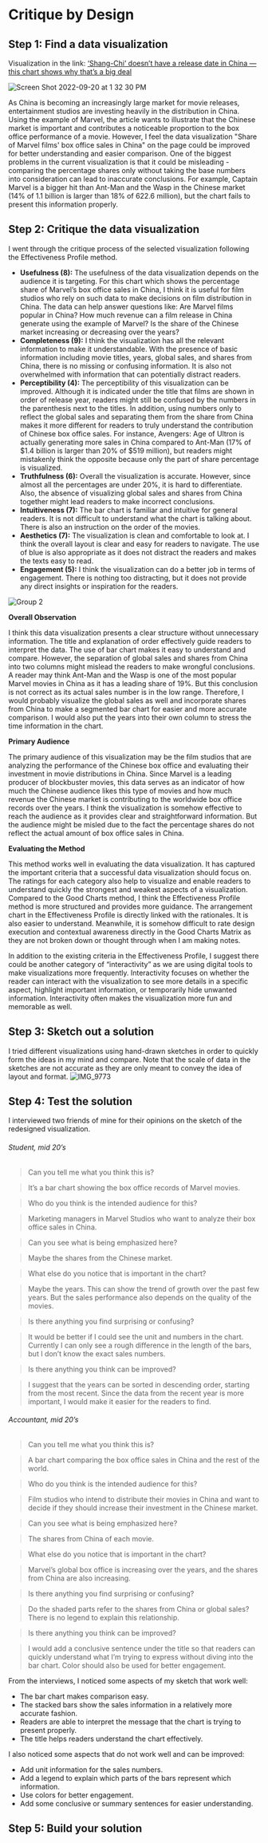 # Critique by Design

## Step 1: Find a data visualization

Visualization in the link:
[‘Shang-Chi’ doesn’t have a release date in China — this chart shows why that’s a big deal](https://www.cnbc.com/2021/09/02/shang-chi-doesnt-have-a-release-date-in-china-why-thats-a-big-deal.html)


![Screen Shot 2022-09-20 at 1 32 30 PM](https://user-images.githubusercontent.com/45221009/191325696-a83b28aa-3d3f-40e3-9d1e-aee20941fa5a.png)


As China is becoming an increasingly large market for movie releases, entertainment studios are investing heavily in the distribution in China. Using the example of Marvel, the article wants to illustrate that the Chinese market is important and contributes a noticeable proportion to the box office performance of a movie. However, I feel the data visualization "Share of Marvel films' box office sales in China" on the page could be improved for better understanding and easier comparison. One of the biggest problems in the current visualization is that it could be misleading - comparing the percentage shares only without taking the base numbers into consideration can lead to inaccurate conclusions. For example, Captain Marvel is a bigger hit than Ant-Man and the Wasp in the Chinese market (14% of 1.1 billion is larger than 18% of 622.6 million), but the chart fails to present this information properly. 

## Step 2: Critique the data visualization
I went through the critique process of the selected visualization following the Effectiveness Profile method.

- **Usefulness (8):** The usefulness of the data visualization depends on the audience it is targeting. For this chart which shows the percentage share of Marvel’s box office sales in China, I think it is useful for film studios who rely on such data to make decisions on film distribution in China. The data can help answer questions like: Are Marvel films popular in China? How much revenue can a film release in China generate using the example of Marvel? Is the share of the Chinese market increasing or decreasing over the years?
- **Completeness (9):** I think the visualization has all the relevant information to make it understandable. With the presence of basic information including movie titles, years, global sales, and shares from China, there is no missing or confusing information. It is also not overwhelmed with information that can potentially distract readers.
- **Perceptibility (4):** The perceptibility of this visualization can be improved. Although it is indicated under the title that films are shown in order of release year, readers might still be confused by the numbers in the parenthesis next to the titles. In addition, using numbers only to reflect the global sales and separating them from the share from China makes it more different for readers to truly understand the contribution of Chinese box office sales. For instance, Avengers: Age of Ultron is actually generating more sales in China compared to Ant-Man (17% of $1.4 billion is larger than 20% of $519 million), but readers might mistakenly think the opposite because only the part of share percentage is visualized.
- **Truthfulness (6):** Overall the visualization is accurate. However, since almost all the percentages are under 20%, it is hard to differentiate. Also, the absence of visualizing global sales and shares from China together might lead readers to make incorrect conclusions.
- **Intuitiveness (7):** The bar chart is familiar and intuitive for general readers. It is not difficult to understand what the chart is talking about. There is also an instruction on the order of the movies.
- **Aesthetics (7):** The visualization is clean and comfortable to look at. I think the overall layout is clear and easy for readers to navigate. The use of blue is also appropriate as it does not distract the readers and makes the texts easy to read.
- **Engagement (5):** I think the visualization can do a better job in terms of engagement. There is nothing too distracting, but it does not provide any direct insights or inspiration for the readers.

![Group 2](https://user-images.githubusercontent.com/45221009/190871132-c904181a-93b0-4c43-8dca-013356d33e84.png)



**Overall Observation**

I think this data visualization presents a clear structure without unnecessary information. The title and explanation of order effectively guide readers to interpret the data. The use of bar chart makes it easy to understand and compare. However, the separation of global sales and shares from China into two columns might mislead the readers to make wrongful conclusions. A reader may think Ant-Man and the Wasp is one of the most popular Marvel movies in China as it has a leading share of 19%. But this conclusion is not correct as its actual sales number is in the low range. Therefore, I would probably visualize the global sales as well and incorporate shares from China to make a segmented bar chart for easier and more accurate comparison. I would also put the years into their own column to stress the time information in the chart.


**Primary Audience**

The primary audience of this visualization may be the film studios that are analyzing the performance of the Chinese box office and evaluating their investment in movie distributions in China. Since Marvel is a leading producer of blockbuster movies, this data serves as an indicator of how much the Chinese audience likes this type of movies and how much revenue the Chinese market is contributing to the worldwide box office records over the years. I think the visualization is somehow effective to reach the audience as it provides clear and straightforward information. But the audience might be misled due to the fact the percentage shares do not reflect the actual amount of box office sales in China.


**Evaluating the Method**

This method works well in evaluating the data visualization. It has captured the important criteria that a successful data visualization should focus on. The ratings for each category also help to visualize and enable readers to understand quickly the strongest and weakest aspects of a visualization. Compared to the Good Charts method, I think the Effectiveness Profile method is more structured and provides more guidance. The arrangement chart in the Effectiveness Profile is directly linked with the rationales. It is also easier to understand. Meanwhile, it is somehow difficult to rate design execution and contextual awareness directly in the Good Charts Matrix as they are not broken down or thought through when I am making notes.

In addition to the existing criteria in the Effectiveness Profile, I suggest there could be another category of “interactivity” as we are using digital tools to make visualizations more frequently. Interactivity focuses on whether the reader can interact with the visualization to see more details in a specific aspect, highlight important information, or temporarily hide unwanted information. Interactivity often makes the visualization more fun and memorable as well.


## Step 3: Sketch out a solution
I tried different visualizations using hand-drawn sketches in order to quickly form the ideas in my mind and compare. Note that the scale of data in the sketches are not accurate as they are only meant to convey the idea of layout and format.
![IMG_9773](https://user-images.githubusercontent.com/45221009/190872331-25766fd3-f4f2-45f3-8f2c-9d1db619b330.jpeg)


## Step 4: Test the solution

I interviewed two friends of mine for their opinions on the sketch of the redesigned visualization.

###### Student, mid 20’s
> Can you tell me what you think this is?

> It’s a bar chart showing the box office records of Marvel movies.

> Who do you think is the intended audience for this?

> Marketing managers in Marvel Studios who want to analyze their box office sales in China.

> Can you see what is being emphasized here?

> Maybe the shares from the Chinese market.

> What else do you notice that is important in the chart?

> Maybe the years. This can show the trend of growth over the past few years. But the sales performance also depends on the quality of the movies.

> Is there anything you find surprising or confusing?

> It would be better if I could see the unit and numbers in the chart. Currently I can only see a rough difference in the length of the bars, but I don’t know the exact sales numbers.

> Is there anything you think can be improved?

> I suggest that the years can be sorted in descending order, starting from the most recent. Since the data from the recent year is more important, I would make it easier for the readers to find. 


###### Accountant, mid 20’s
> Can you tell me what you think this is?

> A bar chart comparing the box office sales in China and the rest of the world.

> Who do you think is the intended audience for this?

> Film studios who intend to distribute their movies in China and want to decide if they should increase their investment in the Chinese market.

> Can you see what is being emphasized here?

> The shares from China of each movie.

> What else do you notice that is important in the chart?

> Marvel’s global box office is increasing over the years, and the shares from China are also increasing.

> Is there anything you find surprising or confusing?

> Do the shaded parts refer to the shares from China or global sales? There is no legend to explain this relationship.

> Is there anything you think can be improved?

> I would add a conclusive sentence under the title so that readers can quickly understand what I’m trying to express without diving into the bar chart. Color should also be used for better engagement. 


From the interviews, I noticed some aspects of my sketch that work well:
- The bar chart makes comparison easy.
- The stacked bars show the sales information in a relatively more accurate fashion.
- Readers are able to interpret the message that the chart is trying to present properly.
- The title helps readers understand the chart effectively.


I also noticed some aspects that do not work well and can be improved:
- Add unit information for the sales numbers.
- Add a legend to explain which parts of the bars represent which information.
- Use colors for better engagement.
- Add some conclusive or summary sentences for easier understanding.



## Step 5: Build your solution
<div class="flourish-embed flourish-chart" data-src="visualisation/11217495"><script src="https://public.flourish.studio/resources/embed.js"></script></div>
